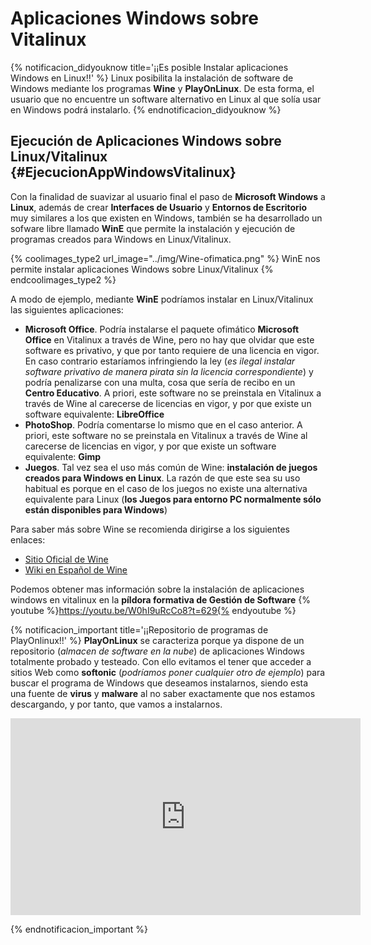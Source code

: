 # Aplicaciones Windows sobre Vitalinux

{% notificacion_didyouknow title='¡¡Es posible Instalar aplicaciones Windows en Linux!!' %}
Linux posibilita la instalación de software de Windows mediante los programas <b>Wine</b> y <b>PlayOnLinux</b>.  De esta forma, el usuario que no encuentre un software alternativo en Linux al que solía usar en Windows podrá instalarlo.
{% endnotificacion_didyouknow %}


## Ejecución de Aplicaciones Windows sobre Linux/Vitalinux {#EjecucionAppWindowsVitalinux}

Con la finalidad de suavizar al usuario final el paso de **Microsoft Windows** a **Linux**, además de crear **Interfaces de Usuario** y **Entornos de Escritorio** muy similares a los que existen en Windows, también se ha desarrollado un sofware libre llamado **WinE** que permite la instalación y ejecución de programas creados para Windows en Linux/Vitalinux.

{% coolimages_type2 url_image="../img/Wine-ofimatica.png" %}
WinE nos permite instalar aplicaciones Windows sobre Linux/Vitalinux
{% endcoolimages_type2 %}


A modo de ejemplo, mediante **WinE** podríamos instalar en Linux/Vitalinux las siguientes aplicaciones:

-  **Microsoft Office**.  Podría instalarse el paquete ofimático **Microsoft Office** en Vitalinux a través de Wine, pero no hay que olvidar que este software es privativo, y que por tanto requiere de una licencia en vigor.  En caso contrario estaríamos infringiendo la ley (*es ilegal instalar software privativo de manera pirata sin la licencia correspondiente*) y podría penalizarse con una multa, cosa que sería de recibo en un **Centro Educativo**.  A priori, este software no se preinstala en Vitalinux a través de Wine al carecerse de licencias en vigor, y por que existe un software equivalente: **LibreOffice**
-  **PhotoShop**.  Podría comentarse lo mismo que en el caso anterior.  A priori, este software no se preinstala en Vitalinux a través de Wine al carecerse de licencias en vigor, y por que existe un software equivalente: **Gimp**
-  **Juegos**.  Tal vez sea el uso más común de Wine: **instalación de juegos creados para Windows en Linux**. La razón de que este sea su uso habitual es porque en el caso de los juegos no existe una alternativa equivalente para Linux (**los Juegos para entorno PC normalmente sólo están disponibles para Windows**)

Para saber más sobre Wine se recomienda dirigirse a los siguientes enlaces:

-  [Sitio Oficial de Wine](http://www.winehq.org)
-  [Wiki en Español de Wine](https://es.wikipedia.org/wiki/Wine)

Podemos obtener mas información sobre la instalación de aplicaciones windows en vitalinux en la **píldora formativa de Gestión de Software**
{% youtube %}https://youtu.be/W0hI9uRcCo8?t=629{% endyoutube %}

{% notificacion_important title='¡¡Repositorio de programas de PlayOnlinux!!' %}
<b>PlayOnLinux</b> se caracteriza porque ya dispone de un repositorio (<i>almacen de software en la nube</i>) de aplicaciones Windows totalmente probado y testeado.  Con ello evitamos el tener que acceder a sitios Web como <b>softonic</b> (<i>podríamos poner cualquier otro de ejemplo</i>) para buscar el programa de Windows que deseamos instalarnos, siendo esta una fuente de <b>virus</b> y <b>malware</b> al no saber exactamente que nos estamos descargando, y por tanto, que vamos a instalarnos.
<br>
<div style="text-align: center;">
<iframe width="560" height="315" src="https://www.youtube.com/embed/wULZ-xa3Om0" frameborder="0" allow="autoplay; encrypted-media" allowfullscreen></iframe>
</div>

{% endnotificacion_important %}

